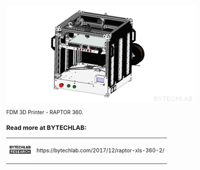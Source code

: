 <div align="center">
    <img src="README_MD_IMG/fdm-3d-printer-raptor360-mcad-render-2.jpg" alt="project photo">
</div>

FDM 3D Printer - RAPTOR 360.

### Read more at BYTECHLAB:

<table style="width: 100%; border: none;" cellspacing="0" cellpadding="0" border="0">
  <tr>
    <td><img src="README_MD_IMG/BYTECHLAB_LOGO.png" alt="Logo" height="60"></td>
    <td>https://bytechlab.com/2017/12/raptor-xls-360-2/</td>
  </tr>
</table>



